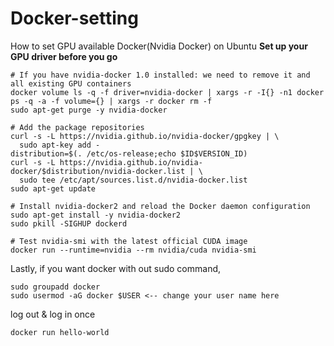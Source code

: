 # Docker-setting
How to set GPU available Docker(Nvidia Docker) on Ubuntu
__Set up your GPU driver before you go__

<pre><code># If you have nvidia-docker 1.0 installed: we need to remove it and all existing GPU containers
docker volume ls -q -f driver=nvidia-docker | xargs -r -I{} -n1 docker ps -q -a -f volume={} | xargs -r docker rm -f
sudo apt-get purge -y nvidia-docker

# Add the package repositories
curl -s -L https://nvidia.github.io/nvidia-docker/gpgkey | \
  sudo apt-key add -
distribution=$(. /etc/os-release;echo $ID$VERSION_ID)
curl -s -L https://nvidia.github.io/nvidia-docker/$distribution/nvidia-docker.list | \
  sudo tee /etc/apt/sources.list.d/nvidia-docker.list
sudo apt-get update

# Install nvidia-docker2 and reload the Docker daemon configuration
sudo apt-get install -y nvidia-docker2
sudo pkill -SIGHUP dockerd

# Test nvidia-smi with the latest official CUDA image
docker run --runtime=nvidia --rm nvidia/cuda nvidia-smi
</pre></code>

Lastly, if you want docker with out sudo command,
<pre><code>sudo groupadd docker
sudo usermod -aG docker $USER <-- change your user name here
</code></pre>
log out & log in once
<pre><code>docker run hello-world
</code></pre>
